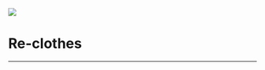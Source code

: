 
<img src="https://user-images.githubusercontent.com/68725978/138451896-668eafa0-ab89-486a-8039-3d22a11e1cdf.jpeg"/>

# Re-clothes
-------------
